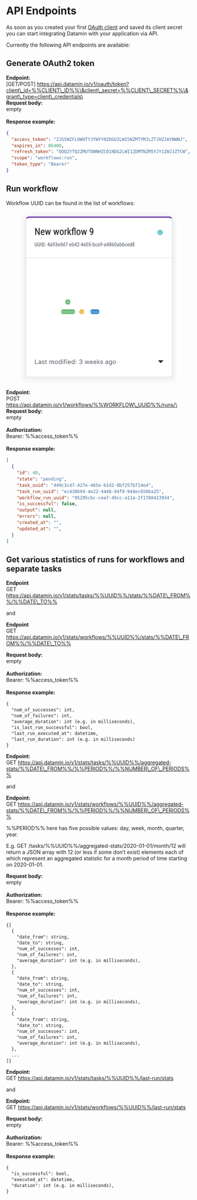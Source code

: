 # API Endpoints

As soon as you created your first [OAuth client](oauth-clients.md) and saved its client secret you can start integrating Datamin with your application via API.

Currently the following API endpoints are available:

## Generate OAuth2 token

**Endpoint:**\
\[GET/POST] https://api.datamin.io/v1/oauth/token?client\_id=%%CLIENT\_ID%%\&client\_secret=%%CLIENT\_SECRET%%\&grant\_type=client\_credentials\
\
**Request body:**\
empty\
\
**Response example:**

```json
{
  "access_token": "ZJG5NZFLOWUTYJYWYY0ZOGU3LWI5NZMTYMJLZTJHZJAYNWNJ",
  "expires_in": 86400,
  "refresh_token": "ODQZYTQ2ZMUTOWNHZC01NDG2LWI1ZDMTNZM5YJY1ZWJJZTCW",
  "scope": "workflows:run",
  "token_type": "Bearer"
}
```

## Run workflow

Workflow UUID can be found in the list of workflows:

<div align="center">

<figure><img src="../.gitbook/assets/Screenshot 2022-09-14 at 19.21.26.png" alt=""><figcaption></figcaption></figure>

</div>

**Endpoint:**\
POST https://api.datamin.io/v1/workflows/%%WORKFLOW\_UUID%%/runs/\
\
**Request body:**\
empty\
\
**Authorization:**\
Bearer: %%access\_token%%\
\
**Response example:**

```json
[
  {
    "id": 40,
    "state": "pending",
    "task_uuid": "449c3c47-427e-465e-b1d2-0bf257b714e4",
    "task_run_uuid": "ec430b94-4e22-4448-94f9-944ec650ba25",
    "workflow_run_uuid": "95295cbc-cee7-49cc-a11a-2f1788423934",
    "is_successful": false,
    "output": null,
    "errors": null,
    "created_at": "",
    "updated_at": "",
  }
]
```

## Get various statistics of runs for workflows and separate tasks

**Endpoint**\
GET https://api.datamin.io/v1/stats/tasks/%%UUID%%/stats/%%DATE\_FROM%%/%%DATE\_TO%%

and

**Endpoint** \
GET https://api.datamin.io/v1/stats/workflows/%%UUID%%/stats/%%DATE\_FROM%%/%%DATE\_TO%%

**Request body:**\
empty\
\
**Authorization:**\
Bearer: %%access\_token%%\
\
**Response example:**

```
{
  "num_of_successes": int, 
  "num_of_failures": int, 
  "average_duration": int (e.g. in milliseconds), 
  "is_last_run_successful": bool, 
  "last_run_executed_at": datetime, 
  "last_run_duration": int (e.g. in milliseconds)
}
```

**Endpoint:** \
GET https://api.datamin.io/v1/stats/tasks/%%UUID%%/aggregated-stats/%%DATE\_FROM%%/%%PERIOD%%/%%NUMBER\_OF\_PERIODS%%

and

**Endpoint:** \
GET https://api.datamin.io/v1/stats/workflows/%%UUID%%/aggregated-stats/%%DATE\_FROM%%/%%PERIOD%%/%%NUMBER\_OF\_PERIODS%%

%%PERIOD%% here has five possible values: day, week, month, quarter, year.

E.g. GET /tasks/%%UUID%%/aggregated-stats/2020-01-01/month/12 will return a JSON array with 12 (or less if some don’t exist) elements each of which represent an aggregated statistic for a month period of time starting on 2020-01-01.

**Request body:**\
empty\
\
**Authorization:**\
Bearer: %%access\_token%%\
\
**Response example:**

```
{[
  {
    "date_from": string, 
    "date_to": string, 
    "num_of_successes": int, 
    "num_of_failures": int, 
    "average_duration": int (e.g. in milliseconds),
  }, 
  {
    "date_from": string, 
    "date_to": string, 
    "num_of_successes": int, 
    "num_of_failures": int, 
    "average_duration": int (e.g. in milliseconds),
  },
  {
    "date_from": string,
    "date_to": string, 
    "num_of_successes": int,
    "num_of_failures": int,
    "average_duration": int (e.g. in milliseconds),
  }, 
  ...
]}
```

**Endpoint:** \
GET https://api.datamin.io/v1/stats/tasks/%%UUID%%/last-run/stats

and

**Endpoint:** \
GET https://api.datamin.io/v1/stats/workflows/%%UUID%%/last-run/stats

**Request body:**\
empty\
\
**Authorization:**\
Bearer: %%access\_token%%\
\
**Response example:**

```
{
  "is_successful": bool, 
  "executed_at": datetime,
  "duration": int (e.g. in milliseconds),
}
```

